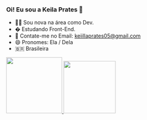 ### Oi! Eu sou a Keila Prates 👋

- 👩‍💻 Sou nova na área como Dev.
- �  Estudando Front-End.
- 💌 Contate-me no Email: keiillaprates05@gmail.com
- 😄 Pronomes:  Ela / Dela
- 🇧🇷  Brasileira  

<div>
  <a href="https://github.com/Prates05">
  <img height = "150em" src = "https://github-readme-stats.vercel.app/api?username=Prates05&show_icons=false&theme=dracula&include_all_commits=true&count_private=true" />
  <img height = "140em" src = "https://github-readme-stats.vercel.app/api/top-langs/?username=Prates05&layout=compact&langs_count=7&theme=dracula" />
</div>
